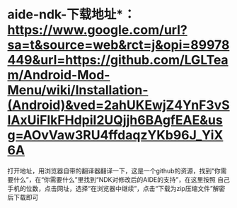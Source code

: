 # aide-ndk-下载地址*：https://www.google.com/url?sa=t&source=web&rct=j&opi=89978449&url=https://github.com/LGLTeam/Android-Mod-Menu/wiki/Installation-(Android)&ved=2ahUKEwjZ4YnF3vSIAxUiFlkFHdpiI2UQjjh6BAgfEAE&usg=AOvVaw3RU4ffdaqzYKb96J_YiX6A
打开地址，用浏览器自带的翻译器翻译一下，这是一个github的资源，找到“你需要什么”，在“你需要什么”里找到“NDK对修改后的AIDE的支持”，在这里按照
自己手机的位数，点击网址，选择“在浏览器中继续”，点击“下载为zip压缩文件”解密后下载即可
